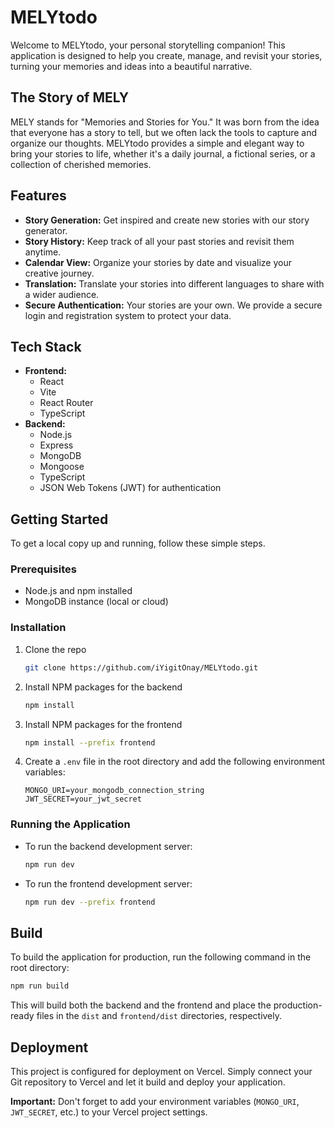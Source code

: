 # MELYtodo

Welcome to MELYtodo, your personal storytelling companion! This application is designed to help you create, manage, and revisit your stories, turning your memories and ideas into a beautiful narrative.

## The Story of MELY

MELY stands for "Memories and Stories for You." It was born from the idea that everyone has a story to tell, but we often lack the tools to capture and organize our thoughts. MELYtodo provides a simple and elegant way to bring your stories to life, whether it's a daily journal, a fictional series, or a collection of cherished memories.

## Features

*   **Story Generation:** Get inspired and create new stories with our story generator.
*   **Story History:** Keep track of all your past stories and revisit them anytime.
*   **Calendar View:** Organize your stories by date and visualize your creative journey.
*   **Translation:** Translate your stories into different languages to share with a wider audience.
*   **Secure Authentication:** Your stories are your own. We provide a secure login and registration system to protect your data.

## Tech Stack

*   **Frontend:**
    *   React
    *   Vite
    *   React Router
    *   TypeScript
*   **Backend:**
    *   Node.js
    *   Express
    *   MongoDB
    *   Mongoose
    *   TypeScript
    *   JSON Web Tokens (JWT) for authentication

## Getting Started

To get a local copy up and running, follow these simple steps.

### Prerequisites

*   Node.js and npm installed
*   MongoDB instance (local or cloud)

### Installation

1.  Clone the repo
    ```sh
    git clone https://github.com/iYigitOnay/MELYtodo.git
    ```
2.  Install NPM packages for the backend
    ```sh
    npm install
    ```
3.  Install NPM packages for the frontend
    ```sh
    npm install --prefix frontend
    ```
4.  Create a `.env` file in the root directory and add the following environment variables:
    ```
    MONGO_URI=your_mongodb_connection_string
    JWT_SECRET=your_jwt_secret
    ```

### Running the Application

*   To run the backend development server:
    ```sh
    npm run dev
    ```
*   To run the frontend development server:
    ```sh
    npm run dev --prefix frontend
    ```

## Build

To build the application for production, run the following command in the root directory:

```sh
npm run build
```

This will build both the backend and the frontend and place the production-ready files in the `dist` and `frontend/dist` directories, respectively.

## Deployment

This project is configured for deployment on Vercel. Simply connect your Git repository to Vercel and let it build and deploy your application.

**Important:** Don't forget to add your environment variables (`MONGO_URI`, `JWT_SECRET`, etc.) to your Vercel project settings.